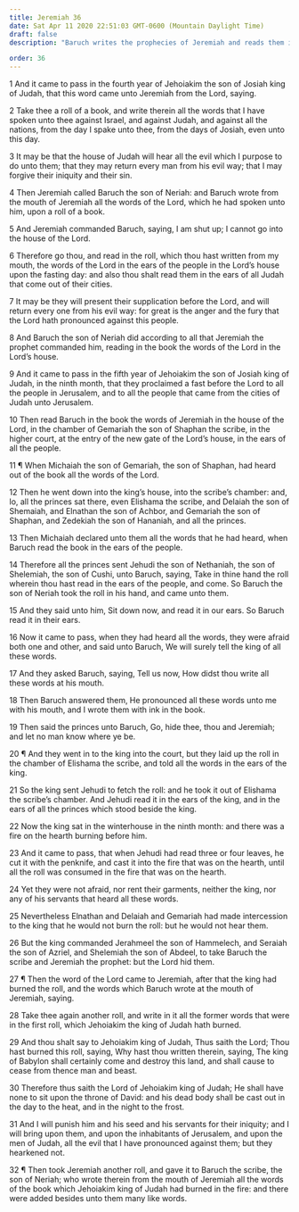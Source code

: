 ```yaml
---
title: Jeremiah 36
date: Sat Apr 11 2020 22:51:03 GMT-0600 (Mountain Daylight Time)
draft: false
description: "Baruch writes the prophecies of Jeremiah and reads them in the house of the Lord—Jehoiakim, the king, burns the book, and judgment comes upon him—Jeremiah dictates the prophecies again and adds many more."

order: 36
---
```

    
1 And it came to pass in the fourth year of Jehoiakim the son of Josiah king of Judah, that this word came unto Jeremiah from the Lord, saying.

2 Take thee a roll of a book, and write therein all the words that I have spoken unto thee against Israel, and against Judah, and against all the nations, from the day I spake unto thee, from the days of Josiah, even unto this day.

3 It may be that the house of Judah will hear all the evil which I purpose to do unto them; that they may return every man from his evil way; that I may forgive their iniquity and their sin.

4 Then Jeremiah called Baruch the son of Neriah: and Baruch wrote from the mouth of Jeremiah all the words of the Lord, which he had spoken unto him, upon a roll of a book.

5 And Jeremiah commanded Baruch, saying, I am shut up; I cannot go into the house of the Lord.

6 Therefore go thou, and read in the roll, which thou hast written from my mouth, the words of the Lord in the ears of the people in the Lord’s house upon the fasting day: and also thou shalt read them in the ears of all Judah that come out of their cities.

7 It may be they will present their supplication before the Lord, and will return every one from his evil way: for great is the anger and the fury that the Lord hath pronounced against this people.

8 And Baruch the son of Neriah did according to all that Jeremiah the prophet commanded him, reading in the book the words of the Lord in the Lord’s house.

9 And it came to pass in the fifth year of Jehoiakim the son of Josiah king of Judah, in the ninth month, that they proclaimed a fast before the Lord to all the people in Jerusalem, and to all the people that came from the cities of Judah unto Jerusalem.

10 Then read Baruch in the book the words of Jeremiah in the house of the Lord, in the chamber of Gemariah the son of Shaphan the scribe, in the higher court, at the entry of the new gate of the Lord’s house, in the ears of all the people.

11 ¶ When Michaiah the son of Gemariah, the son of Shaphan, had heard out of the book all the words of the Lord.

12 Then he went down into the king’s house, into the scribe’s chamber: and, lo, all the princes sat there, even Elishama the scribe, and Delaiah the son of Shemaiah, and Elnathan the son of Achbor, and Gemariah the son of Shaphan, and Zedekiah the son of Hananiah, and all the princes.

13 Then Michaiah declared unto them all the words that he had heard, when Baruch read the book in the ears of the people.

14 Therefore all the princes sent Jehudi the son of Nethaniah, the son of Shelemiah, the son of Cushi, unto Baruch, saying, Take in thine hand the roll wherein thou hast read in the ears of the people, and come. So Baruch the son of Neriah took the roll in his hand, and came unto them.

15 And they said unto him, Sit down now, and read it in our ears. So Baruch read it in their ears.

16 Now it came to pass, when they had heard all the words, they were afraid both one and other, and said unto Baruch, We will surely tell the king of all these words.

17 And they asked Baruch, saying, Tell us now, How didst thou write all these words at his mouth.

18 Then Baruch answered them, He pronounced all these words unto me with his mouth, and I wrote them with ink in the book.

19 Then said the princes unto Baruch, Go, hide thee, thou and Jeremiah; and let no man know where ye be.

20 ¶ And they went in to the king into the court, but they laid up the roll in the chamber of Elishama the scribe, and told all the words in the ears of the king.

21 So the king sent Jehudi to fetch the roll: and he took it out of Elishama the scribe’s chamber. And Jehudi read it in the ears of the king, and in the ears of all the princes which stood beside the king.

22 Now the king sat in the winterhouse in the ninth month: and there was a fire on the hearth burning before him.

23 And it came to pass, that when Jehudi had read three or four leaves, he cut it with the penknife, and cast it into the fire that was on the hearth, until all the roll was consumed in the fire that was on the hearth.

24 Yet they were not afraid, nor rent their garments, neither the king, nor any of his servants that heard all these words.

25 Nevertheless Elnathan and Delaiah and Gemariah had made intercession to the king that he would not burn the roll: but he would not hear them.

26 But the king commanded Jerahmeel the son of Hammelech, and Seraiah the son of Azriel, and Shelemiah the son of Abdeel, to take Baruch the scribe and Jeremiah the prophet: but the Lord hid them.

27 ¶ Then the word of the Lord came to Jeremiah, after that the king had burned the roll, and the words which Baruch wrote at the mouth of Jeremiah, saying.

28 Take thee again another roll, and write in it all the former words that were in the first roll, which Jehoiakim the king of Judah hath burned.

29 And thou shalt say to Jehoiakim king of Judah, Thus saith the Lord; Thou hast burned this roll, saying, Why hast thou written therein, saying, The king of Babylon shall certainly come and destroy this land, and shall cause to cease from thence man and beast.

30 Therefore thus saith the Lord of Jehoiakim king of Judah; He shall have none to sit upon the throne of David: and his dead body shall be cast out in the day to the heat, and in the night to the frost.

31 And I will punish him and his seed and his servants for their iniquity; and I will bring upon them, and upon the inhabitants of Jerusalem, and upon the men of Judah, all the evil that I have pronounced against them; but they hearkened not.

32 ¶ Then took Jeremiah another roll, and gave it to Baruch the scribe, the son of Neriah; who wrote therein from the mouth of Jeremiah all the words of the book which Jehoiakim king of Judah had burned in the fire: and there were added besides unto them many like words.
